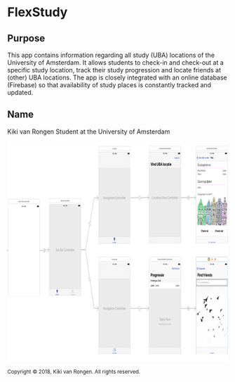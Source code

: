 # FlexStudy

## Purpose
This app contains information regarding all study (UBA) locations of the University of Amsterdam. It allows students to check-in and check-out
at a specific study location, track their study progression and locate friends at (other) UBA locations. The app is closely integrated with an online
database (Firebase) so that availability of study places is constantly tracked and updated. 

## Name
Kiki van Rongen
Student at the University of Amsterdam

<img src=https://github.com/kikivanrongen/FlexStudy/blob/master/doc/Storyboard%20overview.png alt="Storyboard overview" width="700" height="500">

<sup>Copyright © 2018, Kiki van Rongen. All rights reserved.</sup>
